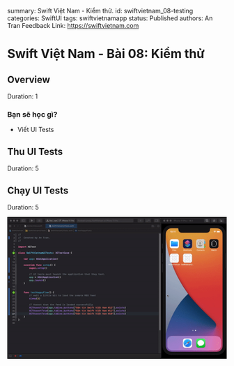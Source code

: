 summary: Swift Việt Nam - Kiểm thử.
id: swiftvietnam_08-testing
categories: SwiftUI
tags: swiftvietnamapp
status: Published
authors: An Tran
Feedback Link: https://swiftvietnam.com

# Swift Việt Nam - Bài 08: Kiểm thử
<!-- ------------------------ -->
## Overview
Duration: 1

### Bạn sẽ học gì?
- Viết UI Tests

<!-- ------------------------ -->
## Thu UI Tests 
Duration: 5

<!-- ------------------------ -->
## Chạy UI Tests
Duration: 5

![08_01_uitest](assets/swiftvietnam/08/08_01_uitest.gif) 